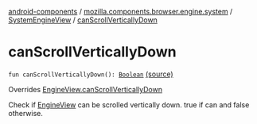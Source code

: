 [android-components](../../index.md) / [mozilla.components.browser.engine.system](../index.md) / [SystemEngineView](index.md) / [canScrollVerticallyDown](./can-scroll-vertically-down.md)

# canScrollVerticallyDown

`fun canScrollVerticallyDown(): `[`Boolean`](https://kotlinlang.org/api/latest/jvm/stdlib/kotlin/-boolean/index.html) [(source)](https://github.com/mozilla-mobile/android-components/blob/master/components/browser/engine-system/src/main/java/mozilla/components/browser/engine/system/SystemEngineView.kt#L710)

Overrides [EngineView.canScrollVerticallyDown](../../mozilla.components.concept.engine/-engine-view/can-scroll-vertically-down.md)

Check if [EngineView](../../mozilla.components.concept.engine/-engine-view/index.md) can be scrolled vertically down.
true if can and false otherwise.

